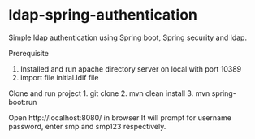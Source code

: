 # ldap-spring-authentication
Simple ldap authentication using Spring boot, Spring security and ldap.

Prerequisite 
  1. Installed and run apache directory server on local with port 10389
  2. import file initial.ldif file
  
 Clone and run project 
    1. git clone 
    2. mvn clean install
    3. mvn spring-boot:run
    
Open http://localhost:8080/ in browser
It will prompt for username password, enter smp and smp123 respectively.

